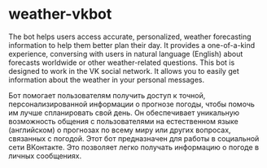 # weather-vkbot
The bot helps users access accurate, personalized, weather forecasting information to help them better plan their day. It provides a one-of-a-kind experience, conversing with users in natural language (English) about forecasts worldwide or other weather-related questions.
This bot is designed to work in the VK social network. It allows you to easily get information about the weather in your personal messages.


Бот помогает пользователям получить доступ к точной, персонализированной информации о прогнозе погоды, чтобы помочь им лучше спланировать свой день. Он обеспечивает уникальную возможность общения с пользователями на естественном языке (английском) о прогнозах по всему миру или других вопросах, связанных с погодой. Этот бот предназначен для работы в социальной сети ВКонтакте. Это позволяет легко получать информацию о погоде в личных сообщениях.
